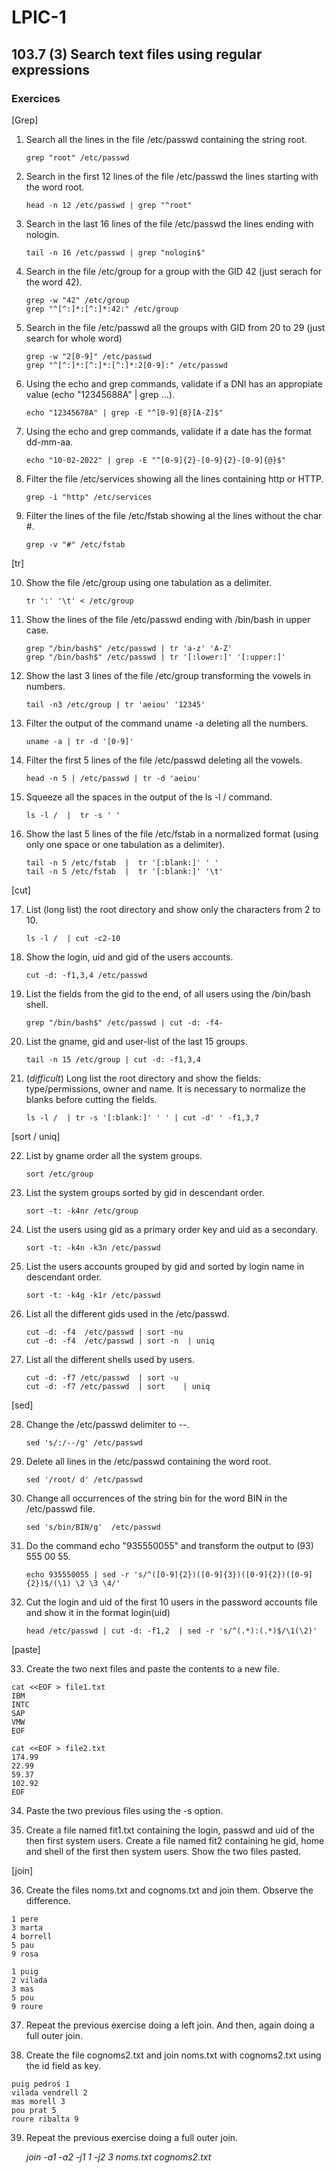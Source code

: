 # LPIC-1


## 103.7 (3) Search text files using regular expressions


### Exercices


[Grep]

 1. Search all the lines in the file /etc/passwd containing the string root.
    ```
    grep "root" /etc/passwd
    ```

 2. Search in the first 12 lines of the file /etc/passwd the lines starting with the word root.
    ```
    head -n 12 /etc/passwd | grep "^root"
    ```

 3. Search in the last 16 lines of the file /etc/passwd the lines ending with nologin. 
    ```
    tail -n 16 /etc/passwd | grep "nologin$"
    ```

 4. Search in the file /etc/group for a group with the GID 42 (just serach for the word 42).
    ```
    grep -w "42" /etc/group
    grep "^[^:]*:[^:]*:42:" /etc/group
    ```

 5. Search in the file /etc/passwd all the groups with GID from 20 to 29 (just search for whole word)
    ```
    grep -w "2[0-9]" /etc/passwd
    grep "^[^:]*:[^:]*:[^:]*:2[0-9]:" /etc/passwd
    ```

 6. Using the echo and grep commands, validate if a DNI has an appropiate value (echo "12345688A" | grep ...).
    ```
    echo "12345678A" | grep -E "^[0-9]{8}[A-Z]$"
    ```

 7. Using the echo and grep commands, validate if a date has the format dd-mm-aa.
    ```
    echo "10-02-2022" | grep -E "^[0-9]{2}-[0-9}{2}-[0-9]{@}$"
    ```


 8. Filter the file /etc/services showing all the lines containing http or HTTP.
    ```
    grep -i "http" /etc/services
    ```

 9. Filter the lines of the file /etc/fstab showing al the lines without the char #.
    ```
    grep -v "#" /etc/fstab
    ```

[tr]


 10. Show the file /etc/group using one tabulation as a delimiter.
     ```
     tr ':' '\t' < /etc/group
     ```

 11. Show the lines of the file /etc/passwd ending with /bin/bash in upper case.
     ```
     grep "/bin/bash$" /etc/passwd | tr 'a-z' 'A-Z' 
     grep "/bin/bash$" /etc/passwd | tr '[:lower:]' '[:upper:]'
     ```

 12. Show the last 3 lines of the file /etc/group transforming the vowels in numbers.
     ```
     tail -n3 /etc/group | tr 'aeiou' '12345'
     ```

 13. Filter the output of the command uname -a deleting all the numbers.
     ```
     uname -a | tr -d '[0-9]'
     ```

 14. Filter the first 5 lines of the file /etc/passwd deleting all the vowels.
     ```
     head -n 5 | /etc/passwd | tr -d 'aeiou'
     ```

 15. Squeeze all the spaces in the output of the ls -l / command.
     ```
     ls -l /  |  tr -s ' '
     ```

 16. Show the last  5 lines of the file /etc/fstab in a normalized format (using only one space or one
     tabulation as a delimiter).
     ```
     tail -n 5 /etc/fstab  |  tr '[:blank:]' ' '
     tail -n 5 /etc/fstab  |  tr '[:blank:]' '\t'
     ```


[cut]

 17. List (long list) the root directory and show only the characters from 2 to 10.
     ```
     ls -l /  | cut -c2-10
     ```

 18. Show the login, uid and gid of the users accounts.
     ```
     cut -d: -f1,3,4 /etc/passwd
     ```

 19. List the fields from the gid to the end, of all users using the /bin/bash shell.
     ```
     grep "/bin/bash$" /etc/passwd | cut -d: -f4-
     ```

 20. List the gname, gid and user-list of the last 15 groups.
     ```
     tail -n 15 /etc/group | cut -d: -f1,3,4
     ```

 21. (*difficult*) Long list the root directory and show the fields: type/permissions, owner and name.
     It is necessary to normalize the blanks before cutting the fields.
     ```
     ls -l /  | tr -s '[:blank:]' ' ' | cut -d' ' -f1,3,7
     ```


[sort / uniq]

 22. List by gname order all the system groups.
     ```
     sort /etc/group
     ```

 23. List the system groups sorted by gid in descendant order.
     ```
     sort -t: -k4nr /etc/group   
     ```

 24. List the users using gid as a primary order key and uid as a secondary.
     ```
     sort -t: -k4n -k3n /etc/passwd
     ```

 25. List the users accounts grouped by gid and sorted by login name in descendant order.
     ```
     sort -t: -k4g -k1r /etc/passwd
     ```

 26. List all the different gids used in the /etc/passwd. 
     ```
     cut -d: -f4  /etc/passwd | sort -nu
     cut -d: -f4  /etc/passwd | sort -n  | uniq
     ```

 27. List all the different shells used by users.
     ```
     cut -d: -f7 /etc/passwd  | sort -u
     cut -d: -f7 /etc/passwd  | sort    | uniq
     ```


[sed]


  28. Change the /etc/passwd delimiter to --.
      ```
      sed 's/:/--/g' /etc/passwd
      ```

  29. Delete all lines in the /etc/passwd containing the word root.
      ```
      sed '/root/ d' /etc/passwd
      ```

  30. Change all occurrences of the string bin for the word  BIN in the /etc/passwd file.
      ```
      sed 's/bin/BIN/g'  /etc/passwd
      ```

  31. Do the command echo "935550055" and transform the output to (93) 555 00 55.
      ```
      echo 935550055 | sed -r 's/^([0-9]{2})([0-9]{3})([0-9]{2})([0-9]{2})$/(\1) \2 \3 \4/' 
      ```

  32. Cut the login and uid of the first 10 users in the password accounts file and show it 
      in the format login(uid)
      ```
      head /etc/passwd | cut -d: -f1,2  | sed -r 's/^(.*):(.*)$/\1(\2)' 
      ```


[paste]

  33.  Create the two next files and paste the contents to a new file.
```
cat <<EOF > file1.txt
IBM
INTC
SAP
VMW
EOF
```
```
cat <<EOF > file2.txt
174.99
22.99
59.37
102.92
EOF
```

  34. Paste the two previous files using the -s option.

  35. Create a file named fit1.txt containing the login, passwd and uid of the then first system users. Create a file named fit2 containing he gid, home and shell of the first then system users. Show the two files pasted.


[join]


  36. Create the files noms.txt and cognoms.txt and join them. Observe the difference.
```
1 pere
3 marta
4 borrell
5 pau
9 rosa
```
```
1 puig
2 vilada
3 mas
5 pou
9 roure
```

  37. Repeat the previous exercise doing a  left join. And then, again doing a full outer join.

  38. Create the file cognoms2.txt and join noms.txt with cognoms2.txt using the id field as key.
```
puig pedroś 1
vilada vendrell 2
mas morell 3
pou prat 5
roure ribalta 9
```

  39. Repeat the previous exercise doing a full outer join.

      *join -a1 -a2  -j1 1 -j2 3 noms.txt cognoms2.txt*







